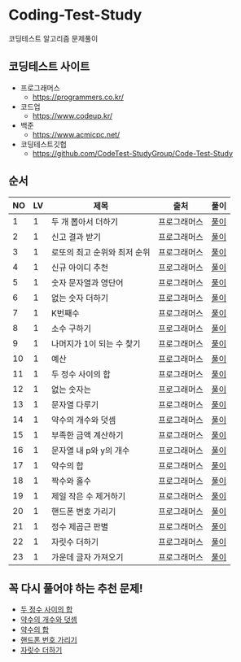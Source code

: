 # Coding-Test-Study
코딩테스트 알고리즘 문제풀이


## 코딩테스트 사이트 ##
+ 프로그래머스   
    - https://programmers.co.kr/
+ 코드업
    - https://www.codeup.kr/
+ 백준
    - https://www.acmicpc.net/
+ 코딩테스트깃헙
    - https://github.com/CodeTest-StudyGroup/Code-Test-Study

## 순서 ##

NO | LV | 제목 | 출처 | 풀이
---- | ---- | ---- | ---- | ----
1 | 1 | 두 개 뽑아서 더하기 | 프로그래머스 | [풀이](https://github.com/orange601/Coding-Test-Study/tree/main/programmers/level1/%EB%91%90%20%EA%B0%9C%20%EB%BD%91%EC%95%84%EC%84%9C%20%EB%8D%94%ED%95%98%EA%B8%B0)
2 | 1 | 신고 결과 받기 | 프로그래머스 | [풀이](https://github.com/orange601/Coding-Test-Study/tree/main/programmers/level1/%EC%8B%A0%EA%B3%A0%20%EA%B2%B0%EA%B3%BC%20%EB%B0%9B%EA%B8%B0)
3 | 1 | 로또의 최고 순위와 최저 순위 | 프로그래머스 |[풀이](https://github.com/orange601/Coding-Test-Study/tree/main/programmers/level1/%EB%A1%9C%EB%98%90%EC%9D%98%20%EC%B5%9C%EA%B3%A0%20%EC%88%9C%EC%9C%84%EC%99%80%20%EC%B5%9C%EC%A0%80%20%EC%88%9C%EC%9C%84)
4 | 1 | 신규 아이디 추천 | 프로그래머스 | [풀이](https://github.com/orange601/Coding-Test-Study/blob/main/programmers/level1/%EC%8B%A0%EA%B7%9C%20%EC%95%84%EC%9D%B4%EB%94%94%20%EC%B6%94%EC%B2%9C/README.md)
5 | 1 | 숫자 문자열과 영단어 | 프로그래머스 | [풀이](https://github.com/orange601/Coding-Test-Study/blob/main/programmers/level1/%EC%88%AB%EC%9E%90%20%EB%AC%B8%EC%9E%90%EC%97%B4%EA%B3%BC%20%EC%98%81%EB%8B%A8%EC%96%B4/README.md)
6 | 1 | 없는 숫자 더하기 | 프로그래머스 | [풀이](https://github.com/orange601/Coding-Test-Study/blob/main/programmers/level1/%EC%97%86%EB%8A%94%20%EC%88%AB%EC%9E%90%20%EB%8D%94%ED%95%98%EA%B8%B0/README.md)
7 | 1 | K번째수 | 프로그래머스 | [풀이](https://github.com/orange601/Coding-Test-Study/tree/main/programmers/level1/K%EB%B2%88%EC%A7%B8%EC%88%98)
8 | 1 | 소수 구하기 | 프로그래머스 | [풀이](https://github.com/orange601/Coding-Test-Study/blob/main/programmers/level1/%EC%86%8C%EC%88%98%20%EB%A7%8C%EB%93%A4%EA%B8%B0/README.md)
9 | 1 | 나머지가 1이 되는 수 찾기 | 프로그래머스 | [풀이](https://github.com/orange601/Coding-Test-Study/blob/main/programmers/level1/%EB%82%98%EB%A8%B8%EC%A7%80%EA%B0%80%201%EC%9D%B4%20%EB%90%98%EB%8A%94%20%EC%88%98%20%EC%B0%BE%EA%B8%B0/README.md)
10 | 1 | 예산 | 프로그래머스 | [풀이](https://github.com/orange601/Coding-Test-Study/blob/main/programmers/level1/%EC%98%88%EC%82%B0/README.md)
11 | 1 | 두 정수 사이의 합 | 프로그래머스 | [풀이](https://github.com/orange601/Coding-Test-Study/tree/main/programmers/level1/%EB%91%90%20%EC%A0%95%EC%88%98%20%EC%82%AC%EC%9D%B4%EC%9D%98%20%ED%95%A9)
12 | 1 | 없는 숫자는  | 프로그래머스 | [풀이](https://github.com/orange601/Coding-Test-Study/blob/main/programmers/level1/%EC%97%86%EB%8A%94%20%EC%88%AB%EC%9E%90%EB%8A%94%20%EC%8B%AB%EC%96%B4/RemoveEqualNumbers.java)
13 | 1 | 문자열 다루기 | 프로그래머스 | [풀이](https://github.com/orange601/Coding-Test-Study/tree/main/programmers/level1/%EB%AC%B8%EC%9E%90%EC%97%B4%20%EB%8B%A4%EB%A3%A8%EA%B8%B0%20%EA%B8%B0%EB%B3%B8)
14 | 1 | 약수의 개수와 덧셈 | 프로그래머스 | [풀이](https://github.com/orange601/Coding-Test-Study/tree/main/programmers/level1/%EC%95%BD%EC%88%98%EC%9D%98%20%EA%B0%9C%EC%88%98%EC%99%80%20%EB%8D%A7%EC%85%88)
15 | 1 | 부족한 금액 계산하기 | 프로그래머스 | [풀이](https://github.com/orange601/Coding-Test-Study/tree/main/programmers/level1/%EB%B6%80%EC%A1%B1%ED%95%9C%20%EA%B8%88%EC%95%A1%20%EA%B3%84%EC%82%B0%ED%95%98%EA%B8%B0)
16 | 1 | 문자열 내 p와 y의 개수 | 프로그래머스 | [풀이](https://github.com/orange601/Coding-Test-Study/tree/main/programmers/level1/%EB%AC%B8%EC%9E%90%EC%97%B4%20%EB%82%B4%20p%EC%99%80%20y%EC%9D%98%20%EA%B0%9C%EC%88%98)
17 | 1 | 약수의 합 | 프로그래머스 | [풀이](https://github.com/orange601/Coding-Test-Study/tree/main/programmers/level1/%EC%95%BD%EC%88%98%EC%9D%98%20%ED%95%A9)
18 | 1 | 짝수와 홀수 | 프로그래머스 | [풀이](https://github.com/orange601/Coding-Test-Study/tree/main/programmers/level1/%EC%A7%9D%EC%88%98%EC%99%80%20%ED%99%80%EC%88%98)
19 | 1 | 제일 작은 수 제거하기 | 프로그래머스 | [풀이](https://github.com/orange601/Coding-Test-Study/tree/main/programmers/level1/%EC%A0%9C%EC%9D%BC%20%EC%9E%91%EC%9D%80%20%EC%88%98%20%EC%A0%9C%EA%B1%B0%ED%95%98%EA%B8%B0)
20 | 1 | 핸드폰 번호 가리기 | 프로그래머스 | [풀이](https://github.com/orange601/Coding-Test-Study/blob/main/programmers/level1/%ED%95%B8%EB%93%9C%ED%8F%B0%20%EB%B2%88%ED%98%B8%20%EA%B0%80%EB%A6%AC%EA%B8%B0/README.md)
21 | 1 | 정수 제곱근 판별 | 프로그래머스 | [풀이](https://github.com/orange601/Coding-Test-Study/edit/main/programmers/level1/%EC%A0%95%EC%88%98%20%EC%A0%9C%EA%B3%B1%EA%B7%BC%20%ED%8C%90%EB%B3%84/README.md)
22 | 1 | 자릿수 더하기 | 프로그래머스 | [풀이](https://github.com/orange601/Coding-Test-Study/tree/main/programmers/level1/%EC%9E%90%EB%A6%BF%EC%88%98%20%EB%8D%94%ED%95%98%EA%B8%B0)
23 | 1 | 가운데 글자 가져오기 | 프로그래머스 | [풀이](https://github.com/orange601/Coding-Test-Study/tree/main/programmers/level1/%EA%B0%80%EC%9A%B4%EB%8D%B0%20%EA%B8%80%EC%9E%90%20%EA%B0%80%EC%A0%B8%EC%98%A4%EA%B8%B0)



## 꼭 다시 풀어야 하는 추천 문제! ##
- [두 정수 사이의 합](https://github.com/orange601/Coding-Test-Study/tree/main/programmers/level1/%EB%91%90%20%EC%A0%95%EC%88%98%20%EC%82%AC%EC%9D%B4%EC%9D%98%20%ED%95%A9)
- [약수의 개수와 덧셈](https://github.com/orange601/Coding-Test-Study/tree/main/programmers/level1/%EC%95%BD%EC%88%98%EC%9D%98%20%EA%B0%9C%EC%88%98%EC%99%80%20%EB%8D%A7%EC%85%88)
- [약수의 합](https://github.com/orange601/Coding-Test-Study/tree/main/programmers/level1/%EC%95%BD%EC%88%98%EC%9D%98%20%ED%95%A9)
- [핸드폰 번호 가리기](https://github.com/orange601/Coding-Test-Study/blob/main/programmers/level1/%ED%95%B8%EB%93%9C%ED%8F%B0%20%EB%B2%88%ED%98%B8%20%EA%B0%80%EB%A6%AC%EA%B8%B0/README.md)
- [자릿수 더하기](https://github.com/orange601/Coding-Test-Study/tree/main/programmers/level1/%EC%9E%90%EB%A6%BF%EC%88%98%20%EB%8D%94%ED%95%98%EA%B8%B0)
